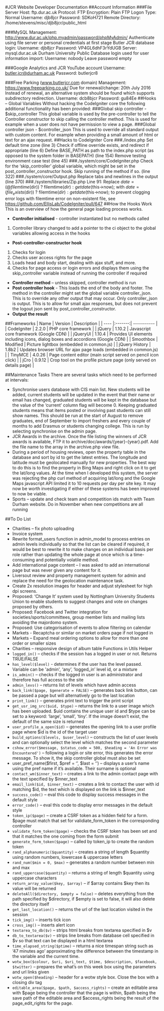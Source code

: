 
#JCR Website Developer Documentation
##Account Information
###File Server
Host: ftp.dur.ac.uk
Protocol: FTP
Encryption: Plain FTP
Logon Type: Normal
Username: djb8jcr
Password: SDKoH721
Remote Directory: /home/stevens/misc/djb8jcr/public_html

###MySQL
Management: http://www.dur.ac.uk/php.myadmin/password/phpMyAdmin/ 
Authenticate using file server or personal credentials at first stage
Butler JCR database login:
Username: djb8jcr
Password: VP4GL6dhF3rYdUGB
Server: mysql.dur.ac.uk
Durham University Public Database login used for user information import:
Username: nobody
Leave password empty

###Google Analytics and JCR YouTube account
Username: butler.jcr@durham.ac.uk
Password: butlerjcr8

###Free Parking (www.butlerjcr.com domain)
Management: https://www.freeparking.co.uk/ 
Due for renewal/change: 20th July 2016
Instead of renewal, an alternative system should be found which supports subdirectory redirection.
Username: dcb8bjcr
Password: gu84Ee
##Hooks – Global Variables
Without hacking the CodeIgniter core the following additional functionality has been provided:
###Global skip controller - $skip_controller
This global variable is used by the pre-controller to tell the Controller constructor to skip calling the controller method.  This is used for example when a user does not have permission to view a page.
###Global controller json - $controller_json
This is used to override all standard output with custom content.  For example when providing a small amount of html or text for an ajax request.
##Hacks to CodeIgniter Core
###./index.php
Set default time zone (line 3)
Check if offline override exists, and redirect if appropriate (line 6)
Define BASE_PATH as path to the index.php script (as opposed to the system folder in BASEPATH) (line 154)
Remove testing environment case test (line 45)
###./system/core/CodeIgniter.php
Check for the ‘skip_controller’ global variable, which might be set in the post_controller_constructor hook.  Skip running of the method if so. (line 322)
###./system/core/Output.php
Replace tabs and newlines in the output (line 370)
###./system/libraries/Zip.php
Line 91: Replace $date = (@filemtime($dir)) ? filemtime($dir) : getdate($this->now); with $date = (file_exists($dir)) ? filemtime($dir): getdate($this->now); to prevent clogging error logs with filemtime error on non-existent file, see https://github.com/EllisLab/CodeIgniter/pull/647
##How the Hooks Work
This is an overview of how the general page loading process works.

* **Controller initialised** - controller instantiated but no methods called
 1. Controller library changed to add a pointer to the ci object to the global variables allowing access in the hooks
* **Post-controller-constructor hook**
 1. Checks for login
 2. Checks user access rights for the page
 3. Loads head and body start, dealing with ajax stuff, and more. 
 4. Checks for page access or login errors and displays them using the skip_controller variable instead of running the controller if required
* **Controller method** – unless skipped, controller method is run
* **Post controller hook** - This loads the end of the body and footer.  The method in the controller might set the global variable controller_json.  This is to override any other output that may occur.  Only controller_json is output.  This is to allow for small ajax responses, but does not prevent the logout json sent by post_controller_constructor.
* **Output the result**

##Frameworks
| Name | Version | Description |
| ---- |:-------:| ----------- |
| CodeIgniter | 2.2.0 | PHP core framework |
| jQuery | 1.10.2 | Javascript core framework (Google CDN) |
| jQueryUI | 1.10.4 | Provides UI elements including icons, dialog boxes and accordions (Google CDN) |
| Smoothbox | Modified | Picture lightbox (embedded in common.js) |
| jQuery History | 1.8b2 | Updates browser URL for ajax page loads (embedded in common.js) |
| TinyMCE | 4.0.26 | Page content editor (main script served on pencil icon click) |
| jCro | 0.9.12 | Crop tool on the profile picture page (only served on details page) |

##Maintenance Tasks
There are several tasks which need to be performed at intervals:
* Synchronise users database with CIS main list. New students will be added, current students will be updated in the event that their name or email has changed, graduated students will be kept in the database but the value of the ‘current’ column flag will become 0. Keeping graduated students means that items posted or involving past students can still show names. This should be run at the start of August to remove graduates, end of September to import freshers and every couple of months to add Erasmus or students changing college. This is run by selecting synchronise on the admin page.
* JCR Awards in the archive. Once the file listing the winners of JCR awards is available, FTP it to archive/doc/awards/{year}-{year}.pdf. Add the file name to the array in the archive.php view file.
* During a period of housing reviews, open the property table in the database and sort by id to get the latest entries. The longitude and latitude must be geolocated manually for new properties. The best way to do this is to find the property in Bing Maps and right click on it to get the lat/long values. At the time when I developed this system, the server was rejecting the php curl method of acquiring lat/long and the Google Maps javascript API limited it to 10 requests per day per site key. It may now be worth investigating if either of these systems has been improved to now be viable.
* Sports – update and check team and competition ids match with Team Durham website. Do in November when new competitions are all running

##To Do List
* Charities – fix photo uploading
* Invoice system
* Rewrite format_users function in admin_model to process entries on admin levels individually so that the list can be cleared if required, it would be best to rewrite it to make changes on an individual basis per role rather than updating the whole page at once which is a time-consuming and potentially volatile method.
* Add international page content – I was asked to add an international page but was never given any content for it.
* Liversout review and property management system for admin and replace the need for the geolocation maintenance task.
* Create 2x resolution images for header and adjust stylesheet for high dpi screens.
* Proposed: ‘Change It’ system used by Nottingham University Students Union to enable students to suggest changes and vote on changes proposed by others.
* Proposed: Facebook and Twitter integration for societies/sports/committees, group member lists and mailing lists avoiding the majordomo system.
* Proposed: Use categorisation of events to allow filtering on calendar
* Markets - Recaptcha or similar on market orders page if not logged in
* Markets – Expand meal ordering options to allow for more than one order or smaller sizes
* Charities – responsive design of album table
Functions in Utils Helper
* `logged_in()` – checks if the session has a logged in user or not. Returns TRUE/FALSE
* `has_level($level)` - determines if the user has the level passed. Variable can be 'admin', ‘any’, ‘logged_in’ level id, or a mixture
* `is_admin()` – checks if the logged in user is an administrator and therefore has full access to the site
* `admin_levs()` – returns list of levels which have admin access
* `back_link($page, $generate = FALSE)` – generates back link button, can be passed a page but will alternatively go to the last location
* `print_link()` – generates print text to trigger the print script
* `get_usr_img_src($uid, $type)` – returns the link to a user image which has been uploaded. $uid contains the unique user id and $type can be set to a keyword: ‘large’, ‘small’, ‘tiny’. If the image doesn’t exist, the default of the same size is returned
* `user_profile_a_open($id)` – generates the opening link to a user profile page where $id is the id of the target user
* `build_options($levels, $user_level)` – constructs the list of user levels and can optionally select the level which matches the second parameter
* `cshow_error($message, $status_code = 500, $heading = 'An Error was Encountered')` – following a login or site error, this generates the error message. To show it, the skip controller global must also be set
* user_pref_name($first, $pref = ‘’, $last = ‘’) – displays a user’s name using the pref name if it’s available. Their surname is optional
* `contact_wm($inner_text)` – creates a link to the admin contact page with the text specified by $inner_text
* `email_link($id, $inner_text)` – creates a link to contact the user with id matching $id, the text which is displayed on the link is $inner_text
* `success_code()` – eval this code to display success messages in the default style
* `error_code()` – eval this code to display error messages in the default style
* `token_ip($page)` – create a CSRF token as a hidden field for a form. $page must match that set for validiate_form_token in the corresponding controller
* `validate_form_token($page)` – checks the CSRF token has been set and that it matches the one coming from the form submit
* `generate_form_token($page)` – called by token_ip to create the random token
* `rand_alphanumeric($quantity)` – creates a string of length $quantity using random numbers, lowercase & uppercase letters
* `rand_num($min = 0, $max)` – generates a random number between min and max
* `rand_uppercase($quantity)` – returns a string of length $quantity using uppercase characters
* `return_array_value($key, $array)` – if $array contains $key then its value will be returned
* `deleteAll($directory, $empty = false)` – deletes everything from the path specified by $directory, if $empty is set to false, it will also delete the directory itself
* `get_last_location()` – returns the url of the last location visited in the session
* `tick_img()` – inserts tick icon
* `cross_img()` – inserts alert icon
* `textarea_to_db($v)` – strips html breaks from textarea specified in $v
* `db_to_textarea($v)` – strips line breaks from database cell specified in $v so that text can be displayed in a html textarea
* `time_elapsed_string($ptime)` – returns a nice timespan string such as ’47 minutes ago’ approximating the difference between the timestamp in the variable and the current time.
* `wotw_box($colour, $uri, $uri_text, $time, $description, $facebook, $twitter)` – prepares the what’s on this week box using the parameters and url links given
* `wotw_open($heading)` – header for a wotw style box. Close the box with a closing div tag
* `editable_area($page, $path, $access_rights)` – create an editable area with $page being the controller that the page is within, $path being the save path of the editable area and $access_rights being the result of the page_edit_rights for the page.

